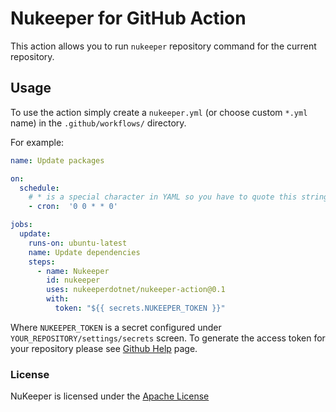 # Nukeeper for GitHub Action

This action allows you to run `nukeeper` repository command for the current repository.

## Usage
To use the action simply create a `nukeeper.yml` (or choose custom `*.yml` name) in the `.github/workflows/` directory.

For example:

```yaml
name: Update packages

on:
  schedule:
    # * is a special character in YAML so you have to quote this string
    - cron:  '0 0 * * 0'

jobs:
  update:
    runs-on: ubuntu-latest
    name: Update dependencies
    steps:
      - name: Nukeeper
        id: nukeeper
        uses: nukeeperdotnet/nukeeper-action@0.1
        with:
          token: "${{ secrets.NUKEEPER_TOKEN }}"
```

Where `NUKEEPER_TOKEN` is a secret configured under `YOUR_REPOSITORY/settings/secrets` screen. To generate the access token for your repository please see [Github Help](https://help.github.com/en/github/authenticating-to-github/creating-a-personal-access-token-for-the-command-line) page.

### License
NuKeeper is licensed under the [Apache License](http://opensource.org/licenses/apache.html)
